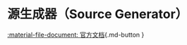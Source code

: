 # 源生成器（Source Generator）

[:material-file-document: 官方文档](https://learn.microsoft.com/zh-cn/dotnet/communitytoolkit/mvvm/generators/overview){.md-button }